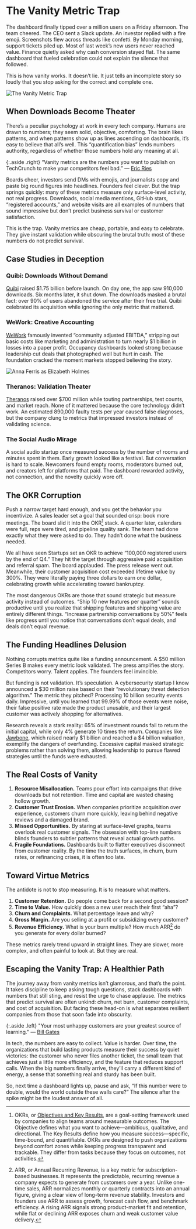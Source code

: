 # The Vanity Metric Trap

The dashboard finally tipped over a million users on a Friday afternoon. The team cheered. The CEO sent a Slack update. An investor replied with a fire emoji. Screenshots flew across threads like confetti. By Monday morning, support tickets piled up. Most of last week’s new users never reached value. Finance quietly asked why cash conversion stayed flat. The same dashboard that fueled celebration could not explain the silence that followed.

This is how vanity works. It doesn’t lie. It just tells an incomplete story so loudly that you stop asking for the correct and complete one.

<img class="large" src="/static/2025/fake-data-curve.svg" alt="The Vanity Metric Trap">

## When Downloads Become Theater

There’s a peculiar psychology at work in every tech company. Humans are drawn to numbers; they seem solid, objective, comforting. The brain likes patterns, and when patterns show up as lines ascending on dashboards, it’s easy to believe that all’s well. This “quantification bias” lends numbers authority, regardless of whether those numbers hold any meaning at all.

{:.aside .right}
“Vanity metrics are the numbers you want to publish on TechCrunch to make your competitors feel bad.” — [Eric Ries](https://en.wikipedia.org/wiki/Eric_Ries)

Boards cheer, investors send DMs with emojis, and journalists copy and paste big round figures into headlines. Founders feel clever. But the trap springs quickly: many of these metrics measure only surface-level activity, not real progress. Downloads, social media mentions, GitHub stars, “registered accounts,” and website visits are all examples of numbers that sound impressive but don’t predict business survival or customer satisfaction.

This is the trap. Vanity metrics are cheap, portable, and easy to celebrate. They give instant validation while obscuring the brutal truth: most of these numbers do not predict survival.

## Case Studies in Deception

### Quibi: Downloads Without Demand

[Quibi](https://en.wikipedia.org/wiki/Quibi) raised $1.75 billion before launch. On day one, the app saw 910,000 downloads. Six months later, it shut down. The downloads masked a brutal fact: over 90% of users abandoned the service after their free trial. Quibi celebrated its acquisition while ignoring the only metric that mattered.

### WeWork: Creative Accounting

[WeWork](https://en.wikipedia.org/wiki/WeWork) famously invented “community adjusted EBITDA,” stripping out basic costs like marketing and administration to turn nearly $1 billion in losses into a paper profit. Occupancy dashboards looked strong because leadership cut deals that photographed well but hurt in cash. The foundation cracked the moment markets stopped believing the story.

<img class="medium right" src="/static/2025/anna-ferris-as-elizabeth-holmes.webp" alt="Anna Ferris as Elizabeth Holmes" loading="lazy">

### Theranos: Validation Theater

[Theranos](https://en.wikipedia.org/wiki/Theranos) raised over $700 million while touting partnerships, test counts, and market reach. None of it mattered because the core technology didn’t work. An estimated 890,000 faulty tests per year caused false diagnoses, but the company clung to metrics that impressed investors instead of validating science.

### The Social Audio Mirage

A social audio startup once measured success by the number of rooms and minutes spent in them. Early growth looked like a festival. But conversation is hard to scale. Newcomers found empty rooms, moderators burned out, and creators left for platforms that paid. The dashboard rewarded activity, not connection, and the novelty quickly wore off.

## The OKR Corruption

Push a narrow target hard enough, and you get the behavior you incentivize. A sales leader set a goal that sounded crisp: book more meetings. The board slid it into the OKR[^OKR] stack. A quarter later, calendars were full, reps were tired, and pipeline quality sank. The team had done exactly what they were asked to do. They hadn’t done what the business needed.

We all have seen Startups set an OKR to achieve “100,000 registered users by the end of Q4.” They hit the target through aggressive paid acquisition and referral spam. The board applauded. The press release went out. Meanwhile, their customer acquisition cost exceeded lifetime value by 300%. They were literally paying three dollars to earn one dollar, celebrating growth while accelerating toward bankruptcy.

The most dangerous OKRs are those that sound strategic but measure activity instead of outcomes. “Ship 10 new features per quarter” sounds productive until you realize that shipping features and shipping value are entirely different things. “Increase partnership conversations by 50%” feels like progress until you notice that conversations don’t equal deals, and deals don’t equal revenue.

## The Funding Headlines Delusion

Nothing corrupts metrics quite like a funding announcement. A $50 million Series B makes every metric look validated. The press amplifies the story. Competitors worry. Talent applies. The founders feel invincible.

But funding is not validation. It’s speculation. A cybersecurity startup I know announced a $30 million raise based on their “revolutionary threat detection algorithm.” The metric they pitched? Processing 10 billion security events daily. Impressive, until you learned that 99.99% of those events were noise, their false positive rate made the product unusable, and their largest customer was actively shopping for alternatives.

Research reveals a stark reality: 65% of investment rounds fail to return the initial capital, while only 4% generate 10 times the return. Companies like [Jawbone](https://en.wikipedia.org/wiki/Jawbone_(company)), which raised nearly $1 billion and reached a $4 billion valuation, exemplify the dangers of overfunding. Excessive capital masked strategic problems rather than solving them, allowing leadership to pursue flawed strategies until the funds were exhausted.

## The Real Costs of Vanity

1.  **Resource Misallocation.** Teams pour effort into campaigns that drive downloads but not retention. Time and capital are wasted chasing hollow growth.
2.  **Customer Trust Erosion.** When companies prioritize acquisition over experience, customers churn more quickly, leaving behind negative reviews and a damaged brand.
3.  **Missed Opportunities.** By staring at surface-level graphs, teams overlook real customer signals. The obsession with top-line numbers blinds founders to subtler patterns that reveal actual growth paths.
4.  **Fragile Foundations.** Dashboards built to flatter executives disconnect from customer reality. By the time the truth surfaces, in churn, burn rates, or refinancing crises, it is often too late.

## Toward Virtue Metrics

The antidote is not to stop measuring. It is to measure what matters.

1. **Customer Retention.** Do people come back for a second good session?
2. **Time to Value.** How quickly does a new user reach their first “aha”?
3. **Churn and Complaints.** What percentage leave and why?
4. **Gross Margin.** Are you selling at a profit or subsidizing every customer?
5. **Revenue Efficiency.** What is your burn multiple? How much ARR[^ARR] do you generate for every dollar burned?

These metrics rarely trend upward in straight lines. They are slower, more complex, and often painful to look at. But they are real.

## Escaping the Vanity Trap: A Healthier Path

The journey away from vanity metrics isn’t glamorous, and that’s the point. It takes discipline to keep asking tough questions, stack dashboards with numbers that still sting, and resist the urge to chase applause. The metrics that predict survival are often unkind: churn, net burn, customer complaints, and cost of acquisition. But facing these head-on is what separates resilient companies from those that soon fade into obscurity.

{:.aside .left}
"Your most unhappy customers are your greatest source of learning." — [Bill Gates](https://en.wikipedia.org/wiki/Bill_Gates)

In tech, the numbers are easy to collect. Value is harder. Over time, the organizations that build lasting products measure their success by quiet victories: the customer who never files another ticket, the small team that achieves just a little more efficiency, and the feature that reduces support calls. When the big numbers finally arrive, they’ll carry a different kind of energy, a sense that something real and sturdy has been built.

So, next time a dashboard lights up, pause and ask, “If this number were to double, would the world outside these walls care?” The silence after the spike might be the loudest answer of all.


[^OKR]: OKRs, or [Objectives and Key Results](https://en.wikipedia.org/wiki/Objectives_and_key_results), are a goal-setting framework used by companies to align teams around measurable outcomes. The Objective defines what you want to achieve—ambitious, qualitative, and directional. The Key Results define how you measure success—specific, time-bound, and quantifiable. OKRs are designed to push organizations beyond comfort zones while keeping progress transparent and trackable. They differ from tasks because they focus on outcomes, not activities.

[^ARR]: ARR, or Annual Recurring Revenue, is a key metric for subscription-based businesses. It represents the predictable, recurring revenue a company expects to generate from customers over a year. Unlike one-time sales, ARR normalizes monthly or quarterly contracts into an annual figure, giving a clear view of long-term revenue stability. Investors and founders use ARR to assess growth, forecast cash flow, and benchmark efficiency. A rising ARR signals strong product-market fit and retention, while flat or declining ARR exposes churn and weak customer value delivery.